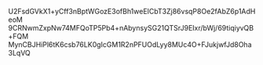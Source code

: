 U2FsdGVkX1+yCff3nBptWGozE3ofBh1weEICbT3Zj86vsqP8Oe2fAbZ6p1AdHeoM
9CRNwmZxpNw74MFQoTP5Pb4+nAbynsySG21QTSrJ9EIxr/bWj/69tiqiyvQB+FQM
MynCBJHiPl6tK6csb76LK0gIcGM1R2nPFUOdLyy8MUc4O+FJukjwfJd8Oha3LqVQ
